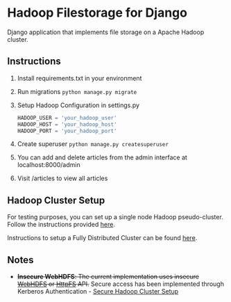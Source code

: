 # Hadoop Filestorage for Django

Django application that implements file storage on a Apache Hadoop cluster.

## Instructions

1. Install requirements.txt in your environment
2. Run migrations ```python manage.py migrate```
3. Setup Hadoop Configuration in settings.py
   ```settings.py
   HADOOP_USER = 'your_hadoop_user'
   HADOOP_HOST = 'your_hadoop_host'
   HADOOP_PORT = 'your_hadoop_port'
   ```

5. Create superuser ```python manage.py createsuperuser```
6. You can add and delete articles from the admin interface at localhost:8000/admin
7. Visit /articles to view all articles


## Hadoop Cluster Setup

For testing purposes, you can set up a single node Hadoop pseudo-cluster. Follow the instructions provided [here](https://hadoop.apache.org/docs/stable/hadoop-project-dist/hadoop-common/SingleCluster.html).

Instructions to setup a Fully Distributed Cluster can be found [here](https://hadoop.apache.org/docs/stable/hadoop-project-dist/hadoop-common/ClusterSetup.html).

## Notes

- ~~**Insecure WebHDFS**: The current implementation uses insecure [WebHDFS](https://hadoop.apache.org/docs/current/hadoop-project-dist/hadoop-hdfs/WebHDFS.html) or [HttpFS](https://hadoop.apache.org/docs/current/hadoop-hdfs-httpfs/) API.~~ Secure access has been implemented through Kerberos Authentication - [Secure Hadoop Cluster Setup](https://hadoop.apache.org/docs/stable/hadoop-project-dist/hadoop-common/SecureMode.html)